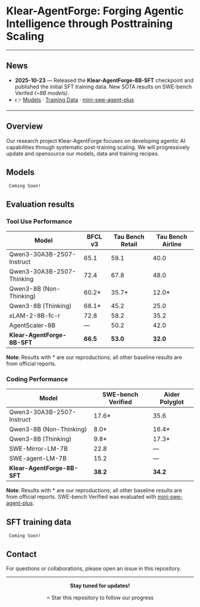 # Klear-AgentForge: Forging Agentic Intelligence through Posttraining Scaling


---

## News

- **2025-10-23** — Released the **Klear-AgentForge-8B-SFT** checkpoint and published the initial SFT training data. New SOTA results on SWE-bench Verifed *(~8B models)*.
- 
  👉 [Models](https://huggingface.co/Kwai-Klear/Klear-AgentForge-8B-SFT) · [Training Data](#) · [mini-swe-agent-plus](https://github.com/Kwai-Klear/mini-swe-agent-plus)

---


## Overview
Our research project Klear-AgentForge focuses on developing agentic AI capabilities through systematic post-training scaling. We will progressively update and opensource our models, data and training recipes.

## Models
``` Coming Soon!```


## Evaluation results

### Tool Use Performance

| Model | BFCL v3 | Tau Bench Retail | Tau Bench Airline |
|-------|---------|------------------|-------------------|
| Qwen3-30A3B-2507-Instruct | 65.1 | 59.1 | 40.0 |
| Qwen3-30A3B-2507-Thinking | 72.4 | 67.8 | 48.0 |
| Qwen3-8B (Non-Thinking) | 60.2* | 35.7* | 12.0* |
| Qwen3-8B (Thinking) | 68.1* | 45.2 | 25.0 |
| xLAM-2-8B-fc-r  | 72.8 | 58.2 | 35.2 |
| AgentScaler-8B | — | 50.2 | 42.0 |
| **Klear-AgentForge-8B-SFT** | **66.5** | **53.0** | **32.0** |

**Note**: Results with * are our reproductions; all other baseline results are from official reports. 

### Coding Performance

| Model | SWE-bench Verified | Aider Polyglot |
|-------|-------------------|----------------|
| Qwen3-30A3B-2507-Instruct | 17.6* | 35.6 |
| Qwen3-8B (Non-Thinking) | 8.0* | 16.4* |
| Qwen3-8B (Thinking) | 9.8* | 17.3* |
| SWE-Mirror-LM-7B  | 22.8 | — |
| SWE-agent-LM-7B | 15.2 | — |
| **Klear-AgentForge-8B-SFT** | **38.2** | **34.2** |




**Note**: Results with * are our reproductions; all other baseline results are from official reports. SWE-bench Verified was evaluated with [mini-swe-agent-plus](https://github.com/Kwai-Klear/mini-swe-agent-plus).

## SFT training data
``` Coming Soon!```


## Contact
For questions or collaborations, please open an issue in this repository.


---
<div align="center">

**Stay tuned for updates!**

⭐ Star this repository to follow our progress

</div>
